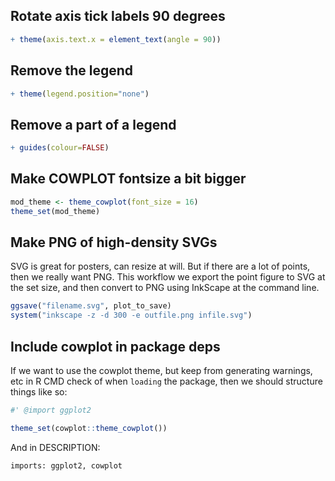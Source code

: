 ## Rotate axis tick labels 90 degrees

```r
+ theme(axis.text.x = element_text(angle = 90))
```

## Remove the legend

```r
+ theme(legend.position="none")
```

## Remove a part of a legend

```r
+ guides(colour=FALSE)
```

## Make COWPLOT fontsize a bit bigger

```r
mod_theme <- theme_cowplot(font_size = 16)
theme_set(mod_theme)
```

## Make PNG of high-density SVGs

SVG is great for posters, can resize at will. But if there are a lot of points, then we really want PNG. This workflow we export the point figure to SVG at the set size, and then convert to PNG using InkScape at the command line.

```r
ggsave("filename.svg", plot_to_save)
system("inkscape -z -d 300 -e outfile.png infile.svg")
```

## Include cowplot in package deps

If we want to use the cowplot theme, but keep from generating warnings, etc in R CMD check of when `loading` the package, then we should structure things like so:

```r
#' @import ggplot2

theme_set(cowplot::theme_cowplot())
```

And in DESCRIPTION:

```
imports: ggplot2, cowplot
```
